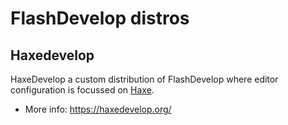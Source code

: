 # FlashDevelop distros

## Haxedevelop

HaxeDevelop a custom distribution of FlashDevelop where editor configuration is focussed on [Haxe](https://haxe.org/).

* More info: <https://haxedevelop.org/>
